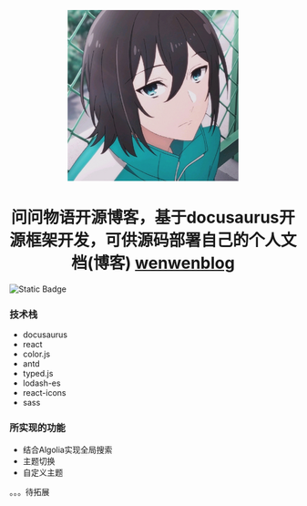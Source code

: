 <p align="center">
  <img src="./static/img/docusaurus.png" width="300" height="300" alt="wenwenwuyu logo" />
</p>
<h1 align="center">
  问问物语开源博客，基于docusaurus开源框架开发，可供源码部署自己的个人文档(博客)
  <a href="http://www.wenwenblog.online/" target="_blank">wenwenblog</a>
</h1>

![Static Badge](https://shields.io/badge/verison-v1.0.0-235c5c5c)

### 技术栈

+ docusaurus
+ react
+ color.js
+ antd
+ typed.js
+ lodash-es
+ react-icons
+ sass

### 所实现的功能

+ 结合Algolia实现全局搜索
+ 主题切换
+ 自定义主题

。。。待拓展
